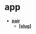 <!-- generated by markdown-notes-tree -->

# app

<!-- optional markdown-notes-tree directory description starts here -->

<!-- optional markdown-notes-tree directory description ends here -->

- [**pair**](pair)
    - [**\[slug\]**](pair/\[slug])

